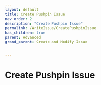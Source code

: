 ```yaml
---
layout: default
title: Create Pushpin Issue
nav_order: 2
description: "Create Pushpin Issue"
permalink: /WriteIssue/CreatePushpinIssue
has_children: true
parent: Advanced
grand_parent: Create and Modify Issue


---
```


# Create Pushpin Issue
 